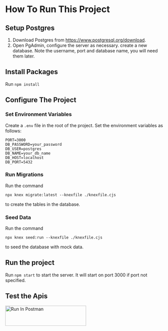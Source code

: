 # How To Run This Project

## Setup Postgres
1. Download Postgres from https://www.postgresql.org/download.
2. Open PgAdmin, configure the server as necessary. create a new database. Note the username, port and database name, you will need them later.

## Install Packages
 Run `npm install`

## Configure The Project

### Set Environment Variables
Create a `.env` file in the root of the project. Set the environment variables as follows:
```
PORT=3000
DB_PASSWORD=your_password
DB_USER=postgres
DB_NAME=your_db_name
DB_HOST=localhost
DB_PORT=5432
```

### Run Migrations
Run the command
```
npx knex migrate:latest --knexfile ./knexfile.cjs
```
to create the tables in the database.

### Seed Data
Run the command
```
npx knex seed:run --knexfile ./knexfile.cjs
```
to seed the database with mock data.

## Run the project
Run `npm start` to start the server. It will start on port 3000 if port not specified.

## Test the Apis
[<img src="https://run.pstmn.io/button.svg" alt="Run In Postman" style="width: 256px; height: 64px;">](https://god.gw.postman.com/run-collection/37331531-7d256f49-c269-4663-8bc3-a628c552a632?action=collection%2Ffork&source=rip_markdown&collection-url=entityId%3D37331531-7d256f49-c269-4663-8bc3-a628c552a632%26entityType%3Dcollection%26workspaceId%3Da0431765-c30c-4e85-a8e3-1a5cc7b03200)